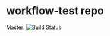 workflow-test repo
==================

Master:
[![Build Status](https://status-staging.continuousphp.com/git-hub/continuousphptest/workflow-test?branch=master)](https://staging.continuousphp.com/git-hub/continuousphptest/workflow-test)

